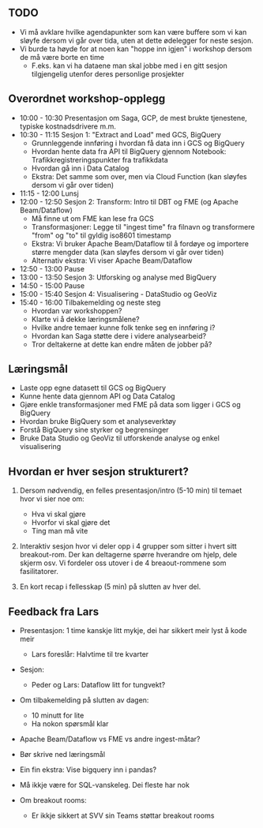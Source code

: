 ## TODO

- Vi må avklare hvilke agendapunkter som kan være buffere som vi kan sløyfe dersom vi går over tida, uten at dette ødelegger for neste sesjon.
- Vi burde ta høyde for at noen kan "hoppe inn igjen" i workshop dersom de må være borte en time
  - F.eks. kan vi ha dataene man skal jobbe med i en gitt sesjon tilgjengelig utenfor deres personlige prosjekter

## Overordnet workshop-opplegg

- 10:00 - 10:30 Presentasjon om Saga, GCP, de mest brukte tjenestene, typiske kostnadsdrivere m.m.
- 10:30 - 11:15 Sesjon 1: "Extract and Load" med GCS, BigQuery
    - Grunnleggende innføring i hvordan få data inn i GCS og BigQuery
    - Hvordan hente data fra API til BigQuery gjennom Notebook: Trafikkregistreringspunkter fra trafikkdata
    - Hvordan gå inn i Data Catalog
    - Ekstra: Det samme som over, men via Cloud Function (kan sløyfes dersom vi går over tiden)
- 11:15 - 12:00 Lunsj
- 12:00 - 12:50 Sesjon 2: Transform: Intro til DBT og FME (og Apache Beam/Dataflow)
  -  Må finne ut om FME kan lese fra GCS
  -  Transformasjoner: Legge til "ingest time" fra filnavn og transformere "from" og "to" til gyldig iso8601 timestamp
  - Ekstra: Vi bruker Apache Beam/Dataflow til å fordøye og importere større mengder data (kan sløyfes dersom vi går over tiden)
  - Alternativ ekstra: Vi viser Apache Beam/Dataflow
- 12:50 - 13:00 Pause
- 13:00 - 13:50 Sesjon 3: Utforsking og analyse med BigQuery
- 14:50 - 15:00 Pause
- 15:00 - 15:40 Sesjon 4: Visualisering - DataStudio og GeoViz
- 15:40 - 16:00 Tilbakemelding og neste steg
  - Hvordan var workshoppen?
  - Klarte vi å dekke læringsmålene?
  - Hvilke andre temaer kunne folk tenke seg en innføring i?
  - Hvordan kan Saga støtte dere i videre analysearbeid?
  - Tror deltakerne at dette kan endre måten de jobber på?

## Læringsmål
- Laste opp egne datasett til GCS og BigQuery
- Kunne hente data gjennom API og Data Catalog
- Gjøre enkle transformasjoner med FME på data som ligger i GCS og BigQuery
- Hvordan bruke BigQuery som et analyseverktøy
- Forstå BigQuery sine styrker og begrensinger
- Bruke Data Studio og GeoViz til utforskende analyse og enkel visualisering


## Hvordan er hver sesjon strukturert?

1. Dersom nødvendig, en felles presentasjon/intro (5-10 min) til temaet hvor vi sier noe om:
    - Hva vi skal gjøre
    - Hvorfor vi skal gjøre det
    - Ting man må vite

2. Interaktiv sesjon hvor vi deler opp i 4 grupper som sitter i hvert sitt breakout-rom. Der kan deltagerne spørre hverandre om hjelp, dele skjerm osv. Vi fordeler oss utover i de 4 breaout-rommene som fasilitatorer.
3. En kort recap i fellesskap (5 min) på slutten av hver del.

## Feedback fra Lars

- Presentasjon: 1 time kanskje litt mykje, dei har sikkert meir lyst å kode meir
  - Lars foreslår: Halvtime til tre kvarter
- Sesjon:
  - Peder og Lars: Dataflow litt for tungvekt?
- Om tilbakemelding på slutten av dagen:
  - 10 minutt for lite
  - Ha nokon spørsmål klar
- Apache Beam/Dataflow vs FME vs andre ingest-måtar?
- Bør skrive ned læringsmål 

- Ein fin ekstra: Vise bigquery inn i pandas?
- Må ikkje være for SQL-vanskeleg. Dei fleste har nok 


- Om breakout rooms:
  - Er ikkje sikkert at SVV sin Teams støttar breakout rooms
